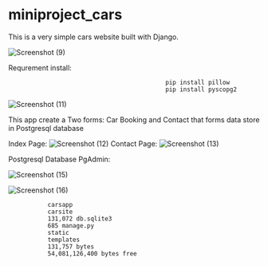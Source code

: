 # miniproject_cars

This is a very simple cars website built with Django.
        
![Screenshot (9)](https://user-images.githubusercontent.com/82138244/135664675-60af1a33-bc4e-43df-8fda-1686d93afad2.png)

Requrement install:

												pip install pillow 
												pip install pyscopg2
		
		
  ![Screenshot (11)](https://user-images.githubusercontent.com/82138244/135665782-2209f1e9-4356-41cc-b8b5-430d0746157e.png)


This app create a Two forms:
	Car Booking and Contact that forms data store in Postgresql database
		

  Index Page:
![Screenshot (12)](https://user-images.githubusercontent.com/82138244/135665820-4f4a9730-6c14-4715-9c5e-26fa7462b301.png)
Contact Page:
![Screenshot (13)](https://user-images.githubusercontent.com/82138244/135665846-f9c3810d-ef14-458c-a251-2dc1435837c7.png)

  

Postgresql Database PgAdmin:

![Screenshot (15)](https://user-images.githubusercontent.com/82138244/135665993-44e2d31e-bfc1-48cd-9d99-d1a6df89d078.png)

![Screenshot (16)](https://user-images.githubusercontent.com/82138244/135666017-4189206c-9e74-4dfb-99c4-87367100fd86.png)

				
				
               carsapp
               carsite
               131,072 db.sqlite3
               685 manage.py  
               static
               templates
               131,757 bytes
               54,081,126,400 bytes free
							 
